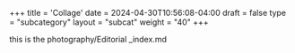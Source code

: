 +++
title = 'Collage'
date = 2024-04-30T10:56:08-04:00
draft = false
type = "subcategory"
layout = "subcat"
weight = "40"
+++

this is the photography/Editorial _index.md